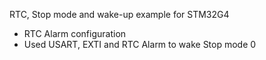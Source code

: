 RTC, Stop mode and wake-up example for STM32G4
- RTC Alarm configuration
- Used USART, EXTI and RTC Alarm to wake Stop mode 0
